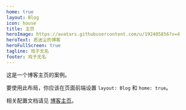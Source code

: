 ```yaml
---
home: true
layout: Blog
icon: house
title: 主页
heroImage: https://avatars.githubusercontent.com/u/192405856?v=4
heroText: 若迷尘的博客
heroFullScreen: true
tagline: 戏子无名
footer: 戏子无名
---
```


这是一个博客主页的案例。

要使用此布局，你应该在页面前端设置 `layout: Blog` 和 `home: true`。

相关配置文档请见 [博客主页](https://theme-hope.vuejs.press/zh/guide/blog/home.html)。
